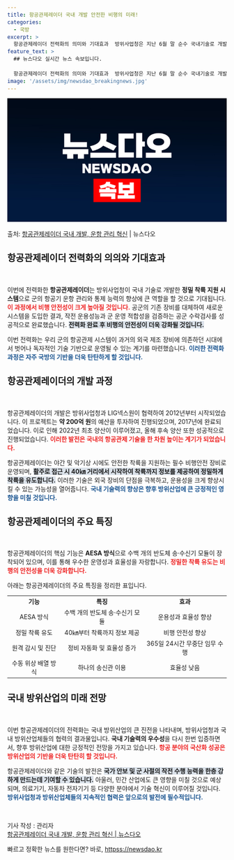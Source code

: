 ```yaml
---
title: 항공관제레이더 국내 개발 안전한 비행의 미래!
categories:
  - 국방
excerpt: >
  항공관제레이더 전력화의 의미와 기대효과  방위사업청은 지난 6월 말 순수 국내기술로 개발한 ‘항공관제레이더(…
feature_text: >
  ## 뉴스다오 실시간 뉴스 속보입니다.

  항공관제레이더 전력화의 의미와 기대효과  방위사업청은 지난 6월 말 순수 국내기술로 개발한 ‘항공관제레이더(…
image: '/assets/img/newsdao_breakingnews.jpg'
---
```


![뉴스다오 속보](/assets/img/newsdao_breakingnews.jpg)

<p>출처: <a href="httpss://newsdao.kr/4953" rel="dofollow">항공관제레이더 국내 개발, 운항 관리 혁신</a> | 뉴스다오</p>

<h2 data-ke-size="size26">항공관제레이더 전력화의 의의와 기대효과</h2>
<p data-ke-size="size16">&nbsp;</p>
이번에 전력화한 <b>항공관제레이더</b>는 방위사업청이 국내 기술로 개발한 <b>정밀 착륙 지원 시스템</b>으로 군의 항공기 운항 관리와 통제 능력의 향상에 큰 역할을 할 것으로 기대됩니다. <b><span style="color: #ee2323;">이 과정에서 비행 안전성이 크게 높아질 것입니다.</span></b> 공군의 기존 장비를 대체하여 새로운 시스템을 도입한 결과, 작전 운용성능과 군 운영 적합성을 검증하는 공군 수락검사를 성공적으로 완료했습니다. <b><span style="background-color: #21538527;">전력화 완료 후 비행의 안전성이 더욱 강화될 것입니다.</span></b> 

이번 전력화는 우리 군의 항공관제 시스템이 과거의 외국 제조 장비에 의존하던 시대에서 벗어나 독자적인 기술 기반으로 운영될 수 있는 계기를 마련했습니다. <b><span style="color: #1a5490;">이러한 전력화 과정은 자주 국방의 기반을 더욱 탄탄하게 할 것입니다.</span></b>

<h2 data-ke-size="size26">항공관제레이더의 개발 과정</h2>
<p data-ke-size="size16">&nbsp;</p>
항공관제레이더의 개발은 방위사업청과 LIG넥스원이 협력하여 2012년부터 시작되었습니다. 이 프로젝트는 <b>약 200억 원</b>의 예산을 투자하여 진행되었으며, 2017년에 완료되었습니다. 이로 인해 2022년 최초 양산이 이루어졌고, 올해 후속 양산 또한 성공적으로 진행되었습니다. <b><span style="color: #ee2323;">이러한 발전은 국내의 항공관제 기술을 한 차원 높이는 계기가 되었습니다.</span></b>

항공관제레이더는 야간 및 악기상 시에도 안전한 착륙을 지원하는 필수 비행안전 장비로 운영되며, <b><span style="background-color: #21538527;">활주로 접근 시 40㎞ 거리에서 시작하여 착륙까지 정보를 제공하여 정밀하게 착륙을 유도합니다.</span></b> 이러한 기술은 외국 장비의 단점을 극복하고, 운용성을 크게 향상시킬 수 있는 가능성을 열어줍니다. <b><span style="color: #1a5490;">국내 기술력의 향상은 향후 방위산업에 큰 긍정적인 영향을 미칠 것입니다.</span></b>

<h2 data-ke-size="size26">항공관제레이더의 주요 특징</h2>
<p data-ke-size="size16">&nbsp;</p>
항공관제레이더의 핵심 기능은 <b>AESA 방식</b>으로 수백 개의 반도체 송·수신기 모듈이 장착되어 있으며, 이를 통해 우수한 운영성과 효율성을 자랑합니다. <b><span style="color: #ee2323;">정밀한 착륙 유도는 비행의 안전성을 더욱 강화합니다.</span></b> 

아래는 항공관제레이더의 주요 특징을 정리한 표입니다.

<table>
    <tr>
        <td style="text-align: center; height: 17px;"><b>기능</b></td>
        <td style="text-align: center; height: 17px;"><b>특징</b></td>
        <td style="text-align: center; height: 17px;"><b>효과</b></td>
    </tr>
    <tr>
        <td style="text-align: center; height: 17px;">AESA 방식</td>
        <td style="text-align: center; height: 17px;">수백 개의 반도체 송·수신기 모듈</td>
        <td style="text-align: center; height: 17px;">운용성과 효율성 향상</td>
    </tr>
    <tr>
        <td style="text-align: center; height: 17px;">정밀 착륙 유도</td>
        <td style="text-align: center; height: 17px;">40㎞부터 착륙까지 정보 제공</td>
        <td style="text-align: center; height: 17px;">비행 안전성 향상</td>
    </tr>
    <tr>
        <td style="text-align: center; height: 17px;">원격 감시 및 진단</td>
        <td style="text-align: center; height: 17px;">정비 자동화 및 효율성 증가</td>
        <td style="text-align: center; height: 17px;">365일 24시간 무중단 임무 수행</td>
    </tr>
    <tr>
        <td style="text-align: center; height: 17px;">수동 위상 배열 방식</td>
        <td style="text-align: center; height: 17px;">하나의 송신관 이용</td>
        <td style="text-align: center; height: 17px;">효율성 낮음</td>
    </tr>
</table>

<h2 data-ke-size="size26">국내 방위산업의 미래 전망</h2>
<p data-ke-size="size16">&nbsp;</p>
이번 항공관제레이더의 전력화는 국내 방위산업의 큰 진전을 나타내며, 방위사업청과 국내 방위산업체들의 협력의 결과물입니다. <b>국내 기술력의 우수성</b>을 다시 한번 입증하면서, 향후 방위산업에 대한 긍정적인 전망을 가지고 있습니다. <b><span style="color: #ee2323;">항공 분야의 국산화 성공은 방위산업의 기반을 더욱 탄탄히 할 것입니다.</span></b> 

항공관제레이더와 같은 기술의 발전은 <b><span style="background-color: #21538527;">국가 안보 및 군 사절의 작전 수행 능력을 한층 강하게 만드는데 기여할 수 있습니다.</span></b> 아울러, 민간 산업에도 큰 영향을 미칠 것으로 예상되며, 의료기기, 자동차 전자기기 등 다양한 분야에서 기술 혁신이 이루어질 것입니다. <b><span style="color: #1a5490;">방위사업청과 방위산업체들의 지속적인 협력은 앞으로의 발전에 필수적입니다.</span></b>

<p data-ke-size="size16">&nbsp;</p>  
기사 작성 : 관리자 <br>
<a href="httpss://newsdao.kr/4953">항공관제레이더 국내 개발, 운항 관리 혁신 | 뉴스다오</a> 

빠르고 정확한 뉴스를 원한다면? 바로, <a href="httpss://newsdao.kr" rel="dofollow">httpss://newsdao.kr</a>


